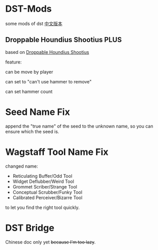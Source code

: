# DST-Mods
some mods of dst
[中文版本](README_zh.md)

## Droppable Houndius Shootius PLUS
based on [Droppable Houndius Shootius](https://steamcommunity.com/sharedfiles/filedetails/?id=2134460617)

feature:

can be move by player

can set to "can't use hammer to remove"

can set hammer count

# Seed Name Fix

append the "true name" of the seed to the unknown name, so you can ensure which the seed is.

# Wagstaff Tool Name Fix

changed name:

* Reticulating Buffer/Odd Tool
* Widget Deflubber/Weird Tool
* Grommet Scriber/Strange Tool
* Conceptual Scrubber/Funky Tool
* Calibrated Perceiver/Bizarre Tool

to let you find the right tool quickly.

# DST Bridge
Chinese doc only yet ~~because I'm too lazy~~.
